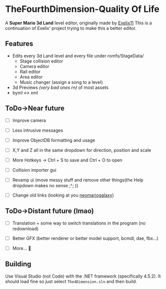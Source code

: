 # TheFourthDimension-Quality Of Life
A **Super Mario 3d Land** level editor, originally made by [Exelix11](https://github.com/exelix11)
This is a continuation of Exelix' project trying to make this a better editor.


## Features
- Edits every 3d Land level and every file under romfs/StageData/
  - Stage collision editor
  - Camera editor
  - Rail editor
  - Area editor
  - Music changer (assign a song to a level)
- 3d Previews *(very bad ones rn)* of most assets
- byml <-> xml 


## ToDo->Near future
- [ ] Improve camera
- [ ] Less intrusive messages
- [ ] Improve ObjectDB formatting and usage
- [ ] X,Y and Z all in the same dropdown for direction, position and scale
- [ ] More Hotkeys -> Ctrl + S to save and Ctrl + O to open
- [ ] Collision importer gui
- [ ] Revamp ui (move messy stuff and remove other things(the Help dropdown makes no sense ;^; ))
- [ ] Change old links (looking at you [neomariogalaxy](http://neomariogalaxy.bplaced.net/objectdb/3dl_download.php))


## ToDo->Distant future (lmao)
- [ ] Translation + some way to switch translations in the program (no redownload)
- [ ] Better GFX (better renderer or better model support, bcmdl, dae, fbx...)
- [ ] More... :shushing_face:


## Building

Use Visual Studio (not Code) with the .NET framework (specifically 4.5.2).
It should load fine so just select `The4Dimension.sln` and then build.
